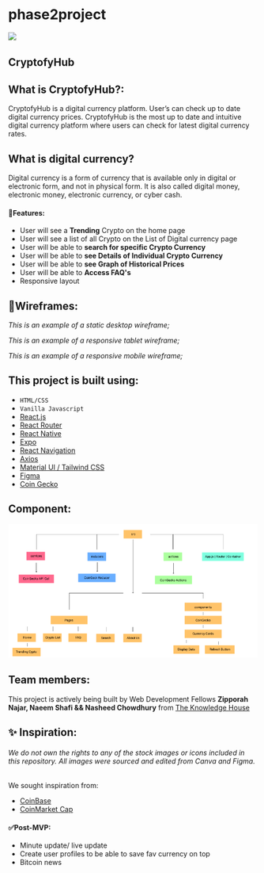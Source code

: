 # phase2project
![](/img/mockups/readme_banner.png)

## **CryptofyHub**

## What is CryptofyHub?:
CryptofyHub is a digital currency platform. User’s can check up to date digital currency prices. CryptofyHub is the most up to date and intuitive digital currency platform where users can check for latest digital currency rates. 
## What is digital currency?
Digital currency is a form of currency that is available only in digital or electronic form, and not in physical form. It is also called digital money, electronic money, electronic currency, or cyber cash.

#### 📲Features:
- User will see a **Trending** Crypto on the home page
- User will see a list of all Crypto on the List of Digital currency page
- User will be able to **search for specific Crypto Currency**
- User will be able to **see Details of Individual Crypto Currency**
- User will be able to **see Graph of Historical Prices**
- User will be able to **Access FAQ's**
- Responsive layout

## 🎨Wireframes: 

_This is an example of a static desktop wireframe;_

_This is an example of a responsive tablet wireframe;_

_This is an example of a responsive mobile wireframe;_


## This project is built using:

- `HTML/CSS`
- `Vanilla Javascript`
- [React.js](https://reactjs.org/)
- [React Router](https://reactrouter.com/)
- [React Native](https://reactnative.dev/)
- [Expo](https://expo.io/)
- [React Navigation](https://reactnavigation.org/)
- [Axios](https://www.npmjs.com/package/axios)
- [Material UI / Tailwind CSS](***)
- [Figma](https://www.figma.com/) 
- [Coin Gecko](https://www.coingecko.com/api/documentations/v3)

## Component:
![](/img/component.png)

## Team members:

This project is actively being built by Web Development Fellows **Zipporah Najar, Naeem Shafi && Nasheed Chowdhury** from [The Knowledge House](https://www.theknowledgehouse.org/)


## ✨ Inspiration:

###### _We do not own the rights to any of the stock images or icons included in this repository. All images were sourced and edited from Canva and Figma._

We sought inspiration from:

- [CoinBase](https://www.coinbase.com/)
- [CoinMarket Cap](https://coinmarketcap.com/)

#### ✅Post-MVP:

- Minute update/ live update 
- Create user profiles to be able to save fav currency on top
- Bitcoin news
